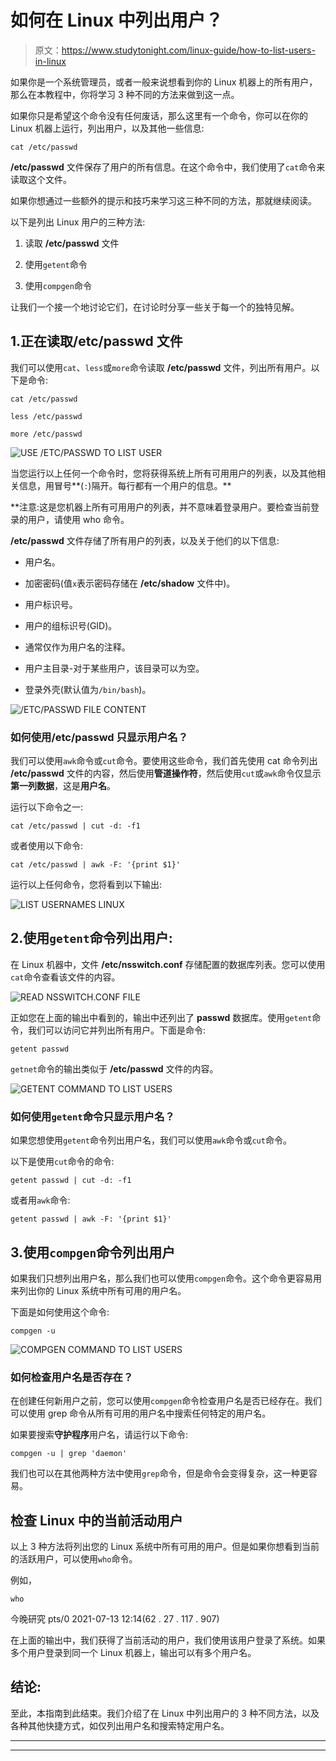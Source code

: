 # 如何在 Linux 中列出用户？

> 原文：<https://www.studytonight.com/linux-guide/how-to-list-users-in-linux>

如果你是一个系统管理员，或者一般来说想看到你的 Linux 机器上的所有用户，那么在本教程中，你将学习 3 种不同的方法来做到这一点。

如果你只是希望这个命令没有任何废话，那么这里有一个命令，你可以在你的 Linux 机器上运行，列出用户，以及其他一些信息:

```
cat /etc/passwd
```

**/etc/passwd** 文件保存了用户的所有信息。在这个命令中，我们使用了`cat`命令来读取这个文件。

如果你想通过一些额外的提示和技巧来学习这三种不同的方法，那就继续阅读。

以下是列出 Linux 用户的三种方法:

1.  读取 **/etc/passwd** 文件

2.  使用`getent`命令

3.  使用`compgen`命令

让我们一个接一个地讨论它们，在讨论时分享一些关于每一个的独特见解。

## 1.正在读取/etc/passwd 文件

我们可以使用`cat`、`less`或`more`命令读取 **/etc/passwd** 文件，列出所有用户。以下是命令:

```
cat /etc/passwd

less /etc/passwd

more /etc/passwd 
```

![USE /ETC/PASSWD TO LIST USER](img/4598b748436aac67e6f09ba3f43420e3.png)

当您运行以上任何一个命令时，您将获得系统上所有可用用户的列表，以及其他相关信息，用冒号**(`:`)隔开。每行都有一个用户的信息。**

 **注意:这是您机器上所有可用用户的列表，并不意味着登录用户。要检查当前登录的用户，请使用 who 命令。

**/etc/passwd** 文件存储了所有用户的列表，以及关于他们的以下信息:

*   用户名。

*   加密密码(值`x`表示密码存储在 **/etc/shadow** 文件中)。

*   用户标识号。

*   用户的组标识号(GID)。

*   通常仅作为用户名的注释。

*   用户主目录-对于某些用户，该目录可以为空。

*   登录外壳(默认值为`/bin/bash`)。

![/ETC/PASSWD FILE CONTENT](img/4fe813525291c6da471c14664b751410.png)

### 如何使用/etc/passwd 只显示用户名？

我们可以使用`awk`命令或`cut`命令。要使用这些命令，我们首先使用 cat 命令列出 **/etc/passwd** 文件的内容，然后使用**管道操作符**，然后使用`cut`或`awk`命令仅显示**第一列数据**，这是**用户名**。

运行以下命令之一:

```
cat /etc/passwd | cut -d: -f1
```

或者使用以下命令:

```
cat /etc/passwd | awk -F: '{print $1}'
```

运行以上任何命令，您将看到以下输出:

![LIST USERNAMES LINUX](img/d5f1ab0555b52ec67b7bf71ac81d1d16.png)

## 2.使用`getent`命令列出用户:

在 Linux 机器中，文件 **/etc/nsswitch.conf** 存储配置的数据库列表。您可以使用`cat`命令查看该文件的内容。

![READ NSSWITCH.CONF FILE](img/1c9a765036e397320bfc4e5b53ef1f0b.png)

正如您在上面的输出中看到的，输出中还列出了 **passwd** 数据库。使用`getent`命令，我们可以访问它并列出所有用户。下面是命令:

```
getent passwd
```

`getnet`命令的输出类似于 **/etc/passwd** 文件的内容。

![GETENT COMMAND TO LIST USERS](img/76db9ba8ac76bd915932358362596233.png)

### 如何使用`getent`命令只显示用户名？

如果您想使用`getent`命令列出用户名，我们可以使用`awk`命令或`cut`命令。

以下是使用`cut`命令的命令:

```
getent passwd | cut -d: -f1
```

或者用`awk`命令:

```
getent passwd | awk -F: '{print $1}'
```

## 3.使用`compgen`命令列出用户

如果我们只想列出用户名，那么我们也可以使用`compgen`命令。这个命令更容易用来列出你的 Linux 系统中所有可用的用户名。

下面是如何使用这个命令:

```
compgen -u
```

![COMPGEN COMMAND TO LIST USERS](img/1ee13de873e74d3d1e47bc75069a34ea.png)

### 如何检查用户名是否存在？

在创建任何新用户之前，您可以使用`compgen`命令检查用户名是否已经存在。我们可以使用 grep 命令从所有可用的用户名中搜索任何特定的用户名。

如果要搜索**守护程序**用户名，请运行以下命令:

```
compgen -u | grep 'daemon'
```

我们也可以在其他两种方法中使用`grep`命令，但是命令会变得复杂，这一种更容易。

## 检查 Linux 中的当前活动用户

以上 3 种方法将列出您的 Linux 系统中所有可用的用户。但是如果你想看到当前的活跃用户，可以使用`who`命令。

例如，

```
who
```

今晚研究 pts/0 2021-07-13 12:14(62 . 27 . 117 . 907)

在上面的输出中，我们获得了当前活动的用户，我们使用该用户登录了系统。如果多个用户登录到同一个 Linux 机器上，输出可以有多个用户名。

## 结论:

至此，本指南到此结束。我们介绍了在 Linux 中列出用户的 3 种不同方法，以及各种其他快捷方式，如仅列出用户名和搜索特定用户名。

* * *

* * ***